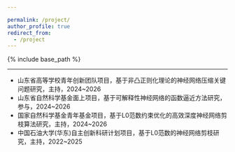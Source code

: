 ```yaml
---

permalink: /project/
author_profile: true
redirect_from:
  - /project
---
```


{% include base_path %}

<!--
Experiences
----------
* Assistant Professor: May. 2023 - Present   
  College of Electronics and Information Engineering, Shenzhen University, Shenzhen, China
* Postdoctoral Fellow: Nov. 2022 - May 2023  
  Department of Electrical Engineering, City University of Hong Kong, Hong Kong, China  
  Supervisor:  Prof. SO, Hing Cheung (IEEE Fellow)
* Ph.D degree: Sep. 2019 - Nov. 2022    
  Department of Electrical Engineering, City University of Hong Kong, Hong Kong, China  
  Supervisor: Prof. SO, Hing Cheung (IEEE Fellow)
* Research Assistant: Sep. 2018 -- Aug. 2019  
  College of Electronics and Information Engineering, Shenzhen University, Shenzhen, China  
  Supervisor: Prof. HUANG, Lei (IET Fellow, Distinguished Young Scholar)
* M.S degree with distinction: Sep. 2017 - Oct. 2018   
  Department of Electrical Engineering, City University of Hong Kong, Hong Kong, China    
  Supervisor: Prof. SO, Hing Cheung (IEEE Fellow)
* B.E degree as an outstanding graduate: Sep. 2011 - Jul. 2015    
  College of Information Engineering, Yanshan University, Qinhuangdao, China
-->


<!--Projects-->
----------
* 山东省高等学校青年创新团队项目，基于非凸正则化理论的神经网络压缩关键问题研究，主持，2024~2026
* 山东省自然科学基金面上项目，基于可解释性神经网络的函数逼近方法研究，参与，2024~2026
* 国家自然科学基金青年基金项目，基于L0范数约束优化的高效深度神经网络剪枝算法研究，主持，2024~2026
* 中国石油大学(华东)自主创新科研计划项目，基于L0范数的神经网络剪枝研究，主持，2022~2025





<!--
Awards and Honors
----------
* Research Tuition Scholarship, City University of Hong Kong, 2022 - 2023
* Outstanding Academic Performance Award, City University of Hong Kong, 2021 - 2022
* Research Tuition Scholarship, City University of Hong Kong, 2021 - 2022
* Outstanding Academic Performance Award, City University of Hong Kong, 2020 - 2021
* Research Tuition Scholarship, City University of Hong Kong, 2020 - 2021
* Ph.D. Research Scholarship, City University of Hong Kong, 2019 - 2023
* Graduate with Distinction, City University of Hong Kong, 2018
* Outstanding Undergraduate, Yanshan University, 2015



Invited Talks:
---------
* Invited Speaker: "An Interpretable Bi-Branch Neural Network for Matrix Completion", hosted by Prof. Nikolaos D. Sidiropoulos (IEEE Fellow),  Department of Electrical and Computer Engineering, University of Virginia, Virginia, USA, 11 Feb. 2022.


Professional Service:
---------
1) Journal/Conference Reviewer:  
* IEEE Transactions on Signal Processing
* IEEE Transactions on Image Processing
* IEEE Transactions on Communications
* IEEE Transactions on Vehicular Technology
* IEEE Journal of Selected Topics in Signal Processing
* IEEE Signal Processing Letters
* Signal Processing
* Digital Signal Processing
* IET Signal Processing
* etc.
  -->


